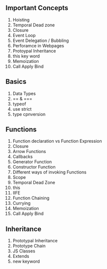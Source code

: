 ## Important Concepts

1. Hoisting
2. Temporal Dead zone
3. Closure
4. Event Loop
5. Event Delegation / Bubbling
6. Perforamce in Webpages
7. Protoypal Inheritance
8. this key word
9. Memoization
10. Call Apply Bind


## Basics

1. Data Types
2. == & ===
3. typeof
4. use strict
5. type cpnversion

## Functions

1. Function declaration vs Function Expression
2. Closure
3. Arrow Functions
4. Callbacks
5. Generator Function
6. Constructor Function
7. Different ways of invoking Functions
8. Scope
9. Temporal Dead Zone
10. this
11. IIFE
12. Function Chaining
13. Currying
14. Memoization
15. Call Apply Bind

## Inheritance

1. Prototypal Inheritance
2. Prototype Chain
3. JS Classes
4. Extends
5. new keyword